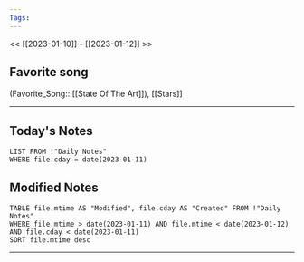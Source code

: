 ```yaml
---
Tags:
---
```

<< [[2023-01-10]] - [[2023-01-12]] >>
## Favorite song
(Favorite_Song:: [[State Of The Art]]), [[Stars]]
___
## Today's Notes
```dataview
LIST FROM !"Daily Notes"
WHERE file.cday = date(2023-01-11)
```
## Modified Notes
```dataview
TABLE file.mtime AS "Modified", file.cday AS "Created" FROM !"Daily Notes" 
WHERE file.mtime > date(2023-01-11) AND file.mtime < date(2023-01-12) AND file.cday < date(2023-01-11)
SORT file.mtime desc
```
___

